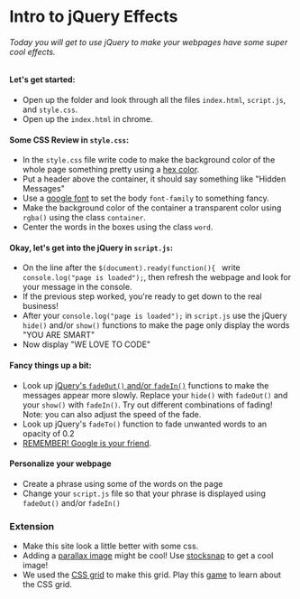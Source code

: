 # Intro to jQuery Effects
###### Today you will get to use jQuery to make your webpages have some super cool effects.

#### Let's get started:
* Open up the folder and look through all the files `index.html`, `script.js`, and `style.css`.
* Open up the `index.html` in chrome.

#### Some CSS Review in `style.css`:
* In the `style.css` file write code to make the background color of the whole page something pretty using a [hex color](https://www.google.com/search?q=hex+color+picker&oq=hex+color+picker&aqs=chrome..69i57j0l5.2831j0j1&sourceid=chrome&ie=UTF-8).
* Put a header above the container, it should say something like "Hidden Messages"
* Use a [google font](https://fonts.google.com/) to set the body `font-family` to something fancy.
* Make the background color of the container a transparent color using `rgba()` using the class `container`.
* Center the words in the boxes using the class `word`.

#### Okay, let's get into the jQuery in `script.js`:
* On the line after the `$(document).ready(function(){ ` write `console.log("page is loaded");`, then refresh the webpage and look for your message in the console.
* If the previous step worked, you're ready to get down to the real business!
* After your `console.log("page is loaded");` in `script.js` use the jQuery `hide()` and/or `show()` functions to make the page only display the words "YOU ARE SMART"
* Now display "WE LOVE TO CODE"

#### Fancy things up a bit: 
* Look up [jQuery's `fadeOut()` and/or `fadeIn()`](http://lmgtfy.com/?q=jQuery+fadeOut()) functions to make the messages appear more slowly. Replace your `hide()` with `fadeOut()` and your `show()` with `fadeIn()`. Try out different combinations of fading! Note: you can also adjust the speed of the fade.
* Look up jQuery's `fadeTo()` function to fade unwanted words to an opacity of 0.2
* [REMEMBER! Google is your friend](http://lmgtfy.com/?q=jQuery+fadeOut()).

#### Personalize your webpage
* Create a phrase using some of the words on the page
* Change your `script.js` file so that your phrase is displayed using `fadeOut()` and/or `fadeIn()`

### Extension
* Make this site look a little better with some css. 
* Adding a [parallax image](https://www.w3schools.com/howto/howto_css_parallax.asp) might be cool! Use [stocksnap](https://stocksnap.io/) to get a cool image!
* We used the [CSS grid](http://cssgridgarden.com/) to make this grid. Play this [game](http://cssgridgarden.com/) to learn about the CSS grid.
